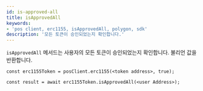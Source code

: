 ```yaml
---
id: is-approved-all
title: isApprovedAll
keywords:
- 'pos client, erc1155, isApprovedAll, polygon, sdk'
description: '모든 토큰이 승인되었는지 확인합니다.'
---
```


`isApprovedAll` 메서드는 사용자의 모든 토큰이 승인되었는지 확인합니다. 불리언 값을 반환합니다.

```
const erc1155Token = posClient.erc1155(<token address>, true);

const result = await erc1155Token.isApprovedAll(<user Address>);

```
